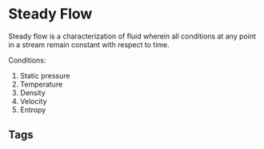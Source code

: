 # Steady Flow 

Steady flow is a characterization of fluid wherein all conditions at any point in a stream remain constant with respect to time.

Conditions:
1. Static pressure
2. Temperature
3. Density
4. Velocity
5. Entropy

## Tags

